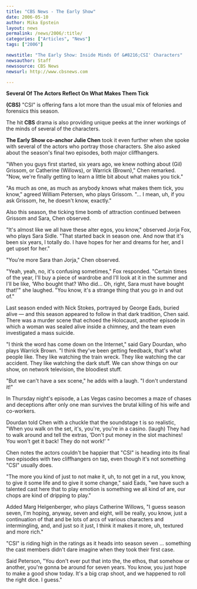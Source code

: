 ```yaml
---
title: "CBS News - The Early Show"
date: 2006-05-10
author: Mika Epstein
layout: news
permalink: /news/2006/:title/
categories: ["Articles", "News"]
tags: ["2006"]

newstitle: "The Early Show: Inside Minds Of &#8216;CSI' Characters"
newsauthor: Staff  
newssource: CBS News  
newsurl: http://www.cbsnews.com  

---
```


**Several Of The Actors Reflect On What Makes Them Tick**

**(CBS)** "CSI" is offering fans a lot more than the usual mix of felonies and forensics this season. 

The hit **CBS** drama is also providing unique peeks at the inner workings of the minds of several of the characters. 

**The Early Show co-anchor Julie Chen** took it even further when she spoke with several of the actors who portray those characters. She also asked about the season's final two episodes, both major cliffhangers. 

"When you guys first started, six years ago, we knew nothing about (Gil) Grissom, or Catherine (Willows), or Warrick (Brown)," Chen remarked. "Now, we're finally getting to learn a little bit about what makes you tick." 

"As much as one, as much as anybody knows what makes them tick, you know," agreed William Petersen, who plays Grissom. "... I mean, uh, if you ask Grissom, he, he doesn't know, exactly." 

Also this season, the ticking time bomb of attraction continued between Grissom and Sara, Chen observed. 

"It's almost like we all have these alter egos, you know," observed Jorja Fox, who plays Sara Sidle. "That started back in season one. And now that it's been six years, I totally do. I have hopes for her and dreams for her, and I get upset for her." 

"You're more Sara than Jorja," Chen observed. 

"Yeah, yeah, no, it's confusing sometimes," Fox responded. "Certain times of the year, I'll buy a piece of wardrobe and I'll look at it in the summer and I'll be like, &#8216;Who bought that? Who did... Oh, right, Sara must have bought that!'" she laughed. "You know, it's a strange thing that you go in and out of." 

Last season ended with Nick Stokes, portrayed by George Eads, buried alive &#8212; and this season appeared to follow in that dark tradition, Chen said. There was a murder scene that echoed the Holocaust, another episode in which a woman was sealed alive inside a chimney, and the team even investigated a mass suicide. 

"I think the word has come down on the Internet," said Gary Dourdan, who plays Warrick Brown. "I think they've been getting feedback, that's what people like. They like watching the train wreck. They like watching the car accident. They like watching the dark stuff. We can show things on our show, on network television, the bloodiest stuff. 

"But we can't have a sex scene," he adds with a laugh. "I don't understand it!" 

In Thursday night's episode, a Las Vegas casino becomes a maze of chases and deceptions after only one man survives the brutal killing of his wife and co-workers. 

Dourdan told Chen with a chuckle that the soundstage t is so realistic, "When you walk on the set, it's, you're, you're in a casino. (laugh) They had to walk around and tell the extras, &#8216;Don't put money in the slot machines! You won't get it back! They do not work!' " 

Chen notes the actors couldn't be happier that "CSI" is heading into its final two episodes with two cliffhangers on tap, even though it's not something "CSI" usually does. 

"The more you kind of just to not make it, uh, to not get in a rut, you know, to give it some life and to give it some change," said Eads, "we have such a talented cast here that to play emotion is something we all kind of are, our chops are kind of dripping to play." 

Added Marg Helgenberger, who plays Catherine Willows, "I guess season seven, I'm hoping, anyway, seven and eight, will be really, you know, just a continuation of that and be lots of arcs of various characters and intermingling, and, and just so it just, I think it makes it more, uh, textured and more rich." 

"CSI" is riding high in the ratings as it heads into season seven ... something the cast members didn't dare imagine when they took their first case. 

Said Peterson, "You don't ever put that into the, the ethos, that somehow or another, you're gonna be around for seven years. You know, you just hope to make a good show today. It's a big crap shoot, and we happened to roll the right dice. I guess." 
